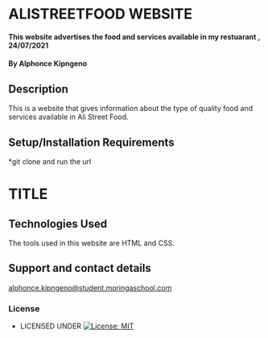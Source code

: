 # ALISTREETFOOD WEBSITE
#### This website advertises the food and services available in my restuarant  , 24/07/2021
#### By **Alphonce Kipngeno**
## Description
This is a website that gives information about the type of quality food and services available in Ali Street Food.
## Setup/Installation Requirements
*git clone and run the url
# TITLE

## Technologies Used
The tools used in this website are HTML and CSS.
## Support and contact details
 alphonce.kipngeno@student.moringaschool.com
### License
* LICENSED UNDER  [![License: MIT](https://img.shields.io/badge/License-MIT-yellow.svg)](License)